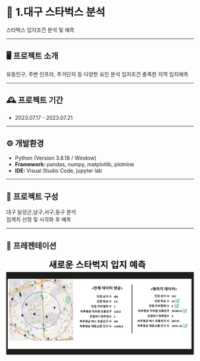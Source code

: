 # 🚩 1.대구 스타벅스 분석
스타벅스 입지조건 분석 및 예측

----------------------------------------------------------
## 🖥️ 프로젝트 소개
유동인구, 주변 인프라, 주거단지 등 다양한 요인 분석 
입지조건 충족한 지역 입지예측
<br>

----------------------------------------------------------
## 🕰️ 프로젝트 기간
* 2023.07.17 - 2023.07.21

----------------------------------------------------------
## ⚙ 개발환경
- Python (Version 3.8.18 / Window)
- <strong>Framework: </strong> pandas, numpy, matplotlib, plotnine
- <strong>IDE: </strong> Visual Studio Code, jupyter lab

-----------------------------------------------------------
## 📍 프로젝트 구성
대구 달성군,남구,서구,동구 분석 <br>
임계치 선정 및 시각화 후 예측   

----------------------------------------------------------
## 📌 프레젠테이션
![Alt text](결과.jpg)


